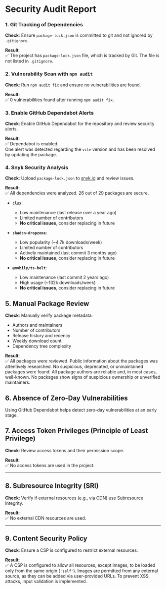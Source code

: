 # Security Audit Report

### 1. Git Tracking of Dependencies

**Check**: Ensure `package-lock.json` is committed to git and not ignored by `.gitignore`.

**Result**:  
✅ The project has `package-lock.json` file, which is tracked by Git. The file is not listed in `.gitignore`.



### 2. Vulnerability Scan with `npm audit`

**Check**: Run `npm audit fix` and ensure no vulnerabilities are found.

**Result**:  
✅ 0 vulnerabilities found after running `npm audit fix`.



### 3. Enable GitHub Dependabot Alerts

**Check**: Enable GitHub Dependabot for the repository and review security alerts.

**Result**:  
✅ Dependabot is enabled.  
One alert was detected regarding the `vite` version and has been resolved by updating the package.



### 4. Snyk Security Analysis

**Check**: Upload `package-lock.json` to [snyk.io](https://snyk.io) and review issues.

**Result**:  
✅ All dependencies were analyzed. 26 out of 29 packages are secure.


- **`clsx`**:

  - Low maintenance (last release over a year ago)
  - Limited number of contributors
  - **No critical issues**, consider replacing in future

- **`shadcn-dropzone`**:

  - Low popularity (~4.7k downloads/week)
  - Limited number of contributors
  - Actively maintained (last commit 3 months ago)
  - **No critical issues**, consider replacing in future

- **`@mobily/ts-belt`**:
  - Low maintenance (last commit 2 years ago)
  - High usage (~132k downloads/week)
  - **No critical issues**, consider replacing in future


## 5. Manual Package Review

**Check**: Manually verify package metadata:

- Authors and maintainers
- Number of contributors
- Release history and recency
- Weekly download count
- Dependency tree complexity

**Result**:  
✅ All packages were reviewed.  Public information about the packages was attentively researched. No suspicious, deprecated, or unmaintained packages were found. All package authors are reliable and, in most cases, well-known. No packages show signs of suspicious ownership or unverified maintainers.



## 6. Absence of Zero-Day Vulnerabilities

Using GitHub Dependabot helps detect zero-day vulnerabilities at an early stage.  


## 7. Access Token Privileges (Principle of Least Privilege)

**Check**: Review access tokens and their permission scope.

**Result**:  
✅ No access tokens are used in the project.

---

## 8. Subresource Integrity (SRI)

**Check**: Verify if external resources (e.g., via CDN) use Subresource Integrity.

**Result**:  
✅ No external CDN resources are used.

---

## 9. Content Security Policy

**Check**: Ensure a CSP is configured to restrict external resources.

**Result**:  
✅ A CSP is configured to allow all resources, except images, to be loaded only from the same origin (`'self'`). Images are permitted from any external source, as they can be added via user-provided URLs. To prevent XSS attacks, input validation is implemented.
